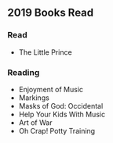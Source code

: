 ## 2019 Books Read  

 ### Read  
  - The Little Prince  

 ### Reading   
  - Enjoyment of Music  
  - Markings  
  - Masks of God: Occidental    
  - Help Your Kids With Music  
  - Art of War  
  - Oh Crap! Potty Training  

